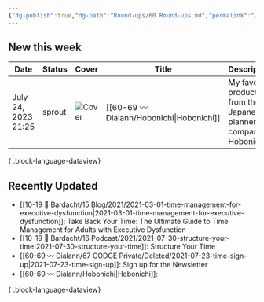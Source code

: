 ```yaml
---
{"dg-publish":true,"dg-path":"Round-ups/60 Round-ups.md","permalink":"/round-ups/60-round-ups/","title":"What's new this week","pinned":true,"contentClasses":"cards cards-1-1","noteIcon":"","created":"","updated":"2023-07-23T21:59:39.000-04:00"}
---
```



## New this week

| Date                | Status | Cover                                                                                                                                                                                                                         | Title                                        | Description                                                      |
| ------------------- | ------ | ----------------------------------------------------------------------------------------------------------------------------------------------------------------------------------------------------------------------------- | -------------------------------------------- | ---------------------------------------------------------------- |
| July 24, 2023 21:25 | sprout | ![Cover](https://images.unsplash.com/photo-1523920290228-4f321a939b4c?crop=entropy&cs=tinysrgb&fit=max&fm=jpg&ixid=M3wzNjAwOTd8MHwxfHNlYXJjaHwzMXx8amFwYW4lMjBwYXBlcnxlbnwwfDB8fHwxNjkwMjQ4NTEzfDA&ixlib=rb-4.0.3&q=80&w=400) | [[60-69 〰️ Dialann/Hobonichi\|Hobonichi]] | My favorite products from the Japanese planner company Hobonichi |

{ .block-language-dataview}

## Recently Updated
- [[10-19 💢 Bardacht/15 Blog/2021/2021-03-01-time-management-for-executive-dysfunction\|2021-03-01-time-management-for-executive-dysfunction]]: Take Back Your Time: The Ultimate Guide to Time Management for Adults with Executive Dysfunction
- [[10-19 💢 Bardacht/16 Podcast/2021/2021-07-30-structure-your-time\|2021-07-30-structure-your-time]]: Structure Your Time
- [[60-69 〰️ Dialann/67 CODGE Private/Deleted/2021-07-23-time-sign-up\|2021-07-23-time-sign-up]]: Sign up for the Newsletter
- [[60-69 〰️ Dialann/Hobonichi\|Hobonichi]]: 

{ .block-language-dataview}






